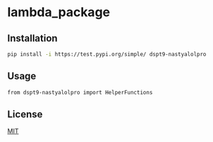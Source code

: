 # lambda_package

## Installation

```bash
pip install -i https://test.pypi.org/simple/ dspt9-nastyalolpro
```

## Usage

```bash
from dspt9-nastyalolpro import HelperFunctions
```

## License
[MIT](https://choosealicense.com/licenses/mit/)
